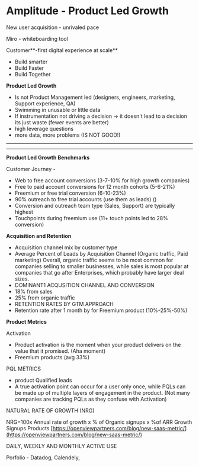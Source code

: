 # Amplitude - Product Led Growth

New user acquisition - unrivaled pace

Miro - whiteboarding tool

Customer**-first digital experience at scale** 

- Build smarter
- Build Faster
- Build Together

**Product Led Growth**

- Is not Product Management led (designers, engineers, marketing, Support experience, QA)
- Swimming in unusable or little data
- If instrumentation not driving a decision → it doesn't lead to a decision its just waste (fewer events are better)
- high leverage questions
- more data, more problems (IS NOT GOOD!)

---

---

**Product Led Growth Benchmarks**

Customer Journey -

- Web to free account conversions (3-7-10% for high growth companies)
- Free to paid account conversions for 12 month cohorts (5-6-21%)
- Freemium or free trial conversion (6-10-23%)
- 90% outreach to free trial accounts (use them as leads) ()
- Conversion and outreach team type (Sales, Support) are typically highest
- Touchpoints during freemium use (11+ touch points led to 28% conversion)

**Acquisition and Retention**

- Acquisition channel mix by customer type
- Average Percent of Leads by Acquisition Channel (Organic traffic, Paid marketing)
Overall, organic traffic seems to be most common for companies selling to smaller businesses, while sales is most popular at companies that go after Enterprises, which probably have larger deal sizes.
- DOMINANT1 ACQUSITION CHANNEL AND CONVERSION
- 18% from sales
- 25% from organic traffic
- RETENTION RATES BY GTM APPROACH
- Retention rate after 1 month by for Freemium product (10%-25%-50%)

**Product Metrics**

Activation

- Product activation is the moment when your product delivers on the value that it promised. (Aha moment)
- Freemium products (avg 33%)

PQL METRICS

- product Qualified leads
- A true activation point can occur for a user only once, while PQLs can be made up of multiple layers of engagement in the product. (Not many companies are tracking PQLs as they confuse with Activation)

NATURAL RATE OF GROWTH (NRG) <Read More>

NRG=100x Annual rate of growth x % of Organic signups x %of ARR Growth Signups Products
[https://openviewpartners.com/blog/new-saas-metric/](https://openviewpartners.com/blog/new-saas-metric/)

DAILY, WEEKLY AND MONTHLY ACTIVE USE

Porfolio - Datadog, Calendely,